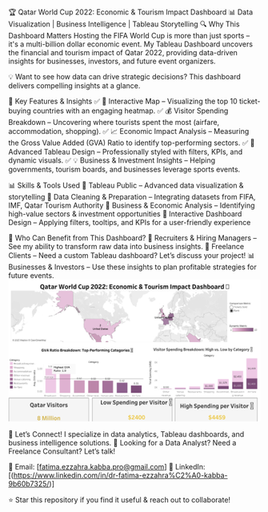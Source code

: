 🏆 Qatar World Cup 2022: Economic & Tourism Impact Dashboard
📊 Data Visualization | Business Intelligence | Tableau Storytelling
🔍 Why This Dashboard Matters
Hosting the FIFA World Cup is more than just sports – it's a multi-billion dollar economic event. My Tableau Dashboard uncovers the financial and tourism impact of Qatar 2022, providing data-driven insights for businesses, investors, and future event organizers.

💡 Want to see how data can drive strategic decisions? This dashboard delivers compelling insights at a glance.

🚀 Key Features & Insights
✅ 📍 Interactive Map – Visualizing the top 10 ticket-buying countries with an engaging heatmap.
✅ 💰 Visitor Spending Breakdown – Uncovering where tourists spent the most (airfare, accommodation, shopping).
✅ 📈 Economic Impact Analysis – Measuring the Gross Value Added (GVA) Ratio to identify top-performing sectors.
✅ 🎨 Advanced Tableau Design – Professionally styled with filters, KPIs, and dynamic visuals.
✅ 💡 Business & Investment Insights – Helping governments, tourism boards, and businesses leverage sports events.

📊 Skills & Tools Used
🔹 Tableau Public – Advanced data visualization & storytelling
🔹 Data Cleaning & Preparation – Integrating datasets from FIFA, IMF, Qatar Tourism Authority
🔹 Business & Economic Analysis – Identifying high-value sectors & investment opportunities
🔹 Interactive Dashboard Design – Applying filters, tooltips, and KPIs for a user-friendly experience

🎯 Who Can Benefit from This Dashboard?
🚀 Recruiters & Hiring Managers – See my ability to transform raw data into business insights.
💼 Freelance Clients – Need a custom Tableau dashboard? Let’s discuss your project!
📊 Businesses & Investors – Use these insights to plan profitable strategies for future events.
![Qatar World Cup Dashboard](https://github.com/FatimaKabba/Qatar-World-Cup-Economic-Dashboard/blob/main/Economic_Impact_Dashboard.png?raw=true)


📢 Let’s Connect!
I specialize in data analytics, Tableau dashboards, and business intelligence solutions.
📌 Looking for a Data Analyst? Need a Freelance Consultant? Let’s talk!

📩 Email: [fatima.ezzahra.kabba.pro@gmail.com]
💼 LinkedIn: [(https://www.linkedin.com/in/dr-fatima-ezzahra%C2%A0-kabba-9b60b7325/)]

⭐ Star this repository if you find it useful & reach out to collaborate!

